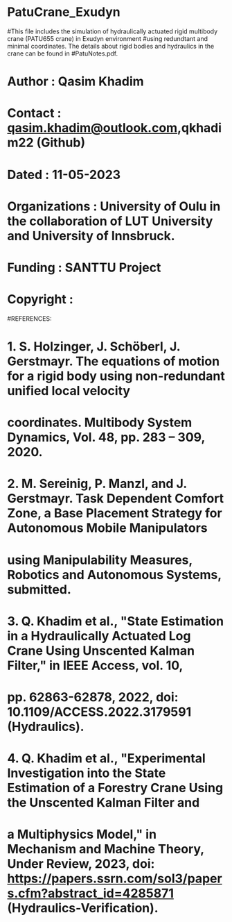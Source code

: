 # PatuCrane_Exudyn
#This file includes the simulation of hydraulically actuated rigid multibody crane (PATU655 crane) in Exudyn environment 
#using redundtant and minimal coordinates. The details about rigid bodies and hydraulics in the crane can be found in 
#PatuNotes.pdf.  

# Author            : Qasim Khadim
# Contact           : qasim.khadim@outlook.com,qkhadim22 (Github)
# Dated             : 11-05-2023
# Organizations     : University of Oulu in the collaboration of LUT University and University of Innsbruck.
# Funding           : SANTTU Project
# Copyright         :




#REFERENCES:
# 1. S. Holzinger, J. Schöberl, J. Gerstmayr. The equations of motion for a rigid body using non-redundant unified local velocity 
#    coordinates. Multibody System Dynamics, Vol. 48, pp. 283 – 309, 2020. 
# 2. M. Sereinig, P. Manzl, and J. Gerstmayr. Task Dependent Comfort Zone, a Base Placement Strategy for Autonomous Mobile Manipulators 
#    using Manipulability Measures, Robotics and Autonomous Systems, submitted.
# 3. Q. Khadim et al., "State Estimation in a Hydraulically Actuated Log Crane Using Unscented Kalman Filter," in IEEE Access, vol. 10, 
#    pp. 62863-62878, 2022, doi: 10.1109/ACCESS.2022.3179591 (Hydraulics).
# 4. Q. Khadim et al., "Experimental Investigation into the State Estimation of a Forestry Crane Using the Unscented Kalman Filter and
#    a Multiphysics Model," in Mechanism and Machine Theory, Under Review, 2023, doi: https://papers.ssrn.com/sol3/papers.cfm?abstract_id=4285871 (Hydraulics-Verification).